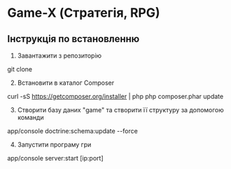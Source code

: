 Game-X (Стратегія, RPG)
========================

Інструкція по встановленню
----------------------------------
1) Завантажити з репозиторію

  git clone <rep>

2) Встановити в каталог Composer

  curl -sS https://getcomposer.org/installer | php
  php composer.phar update

3) Створити базу даних "game" та створити її структуру за допомогою команди

  app/console doctrine:schema:update --force

4) Запустити програму гри

  app/console server:start [ip:port]
